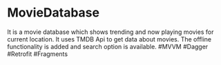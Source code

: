 # MovieDatabase
It is a movie database which shows trending and now playing movies for current location. It uses TMDB Api to get data about movies. 
The offline functionality is added and search option is available.
#MVVM #Dagger #Retrofit #Fragments
